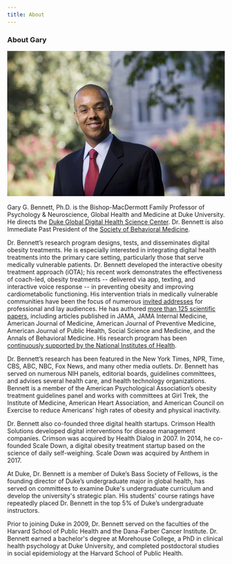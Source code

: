 ```yaml
---
title: About
---
```

### About Gary
<img src="/images/151209_bennett005.jpg?raw=true" alt=" " style="max-width:100%;">
	
Gary G. Bennett, Ph.D. is the Bishop-MacDermott Family Professor of Psychology &amp; Neuroscience, Global Health and Medicine at Duke University. He directs the [Duke Global Digital Health Science Center](http:www.dukedigitalhealth.org). Dr. Bennett is also Immediate Past President of the <a href="http://www.sbm.org" rel="nofollow">Society of Behavioral Medicine</a>.

Dr. Bennett’s research program designs, tests, and disseminates digital obesity treatments. He is especially interested in integrating digital health treatments into the primary care setting, particularly those that serve medically vulnerable patients. Dr. Bennett developed the interactive obesity treatment approach (iOTA);  his recent work demonstrates the effectiveness of coach-led,  obesity treatments -- delivered via app, texting, and interactive voice response -- in preventing obesity and improving cardiometabolic functioning. His  intervention trials in medically vulnerable communities
 have been the focus of numerous [invited addresses](http://drgarybennett.com//speaking/) for professional and lay audiences. He has authored [more than 125 scientific papers](https://www.ncbi.nlm.nih.gov/pubmed/?term=(Bennett+g%5BAU%5D)+AND+(duke+OR+harvard+OR+dana)), including articles published in JAMA, JAMA Internal Medicine, American Journal of Medicine, American Journal of Preventive Medicine, American Journal of Public Health, Social Science and Medicine, and the Annals of Behavioral Medicine. His research program has been [continuously supported by the National Institutes of Health](https://projectreporter.nih.gov/Reporter_Viewsh.cfm?sl=12E0C80D4B8AC4D47598B8961CAA4A01A2FFCEB861BF). 

Dr. Bennett’s research has been featured in the New York Times, NPR, Time, CBS, ABC, NBC, Fox News, and many other media outlets. Dr. Bennett has served on numerous NIH panels, editorial boards, guidelines committees, and advises several health care, and health technology organizations. Bennett is a member of the American Psychological Association’s obesity treatment guidelines panel and works with committees at Girl Trek, the Institute of Medicine, American Heart Association, and American Council on Exercise to reduce Americans’ high rates of obesity and physical inactivity. 

Dr. Bennett also co-founded three digital health startups. Crimson Health Solutions developed digital interventions for disease management companies. Crimson was acquired by Health Dialog in 2007. In 2014, he co-founded Scale Down, a digital obesity treatment startup based on the science of daily self-weighing. Scale Down was acquired by Anthem in 2017. 
	
At Duke, Dr. Bennett is a member of Duke’s Bass Society of Fellows, is the founding director of Duke’s undergraduate major in global health, has served on committees to examine Duke's undergraduate curriculum and develop the university's strategic plan. His students' course ratings have repeatedly placed Dr. Bennett in the top 5% of Duke’s undergraduate instructors.

Prior to joining Duke in 2009, Dr. Bennett served on the faculties of the Harvard School of Public Health and the Dana-Farber Cancer Institute. Dr. Bennett earned a bachelor's degree at Morehouse College, a PhD in clinical health psychology at Duke University, and completed postdoctoral studies in social epidemiology at the Harvard School of Public Health.
